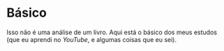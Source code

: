# Básico

Isso não é uma análise de um livro. Aqui está o básico dos meus estudos (que eu aprendi no *YouTube*, e algumas coisas que eu sei).